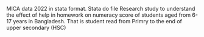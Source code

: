 MICA data 2022 in stata format.
Stata do file
Research study to understand the effect of help in homework on numeracy score of students aged from 6-17 years in Bangladesh. That is student read from Primry to the end of upper secondary (HSC)
